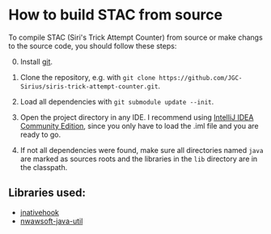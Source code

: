# How to build STAC from source

To compile STAC (Siri's Trick Attempt Counter) from source or make changs to the source code, you should follow these steps:

0) Install [git](https://git-scm.com/downloads).

1) Clone the repository, e.g. with ```git clone https://github.com/JGC-Sirius/siris-trick-attempt-counter.git```.

2) Load all dependencies with ```git submodule update --init```.

3) Open the project directory in any IDE. I recommend using [IntelliJ IDEA Community Edition](https://www.jetbrains.com/de-de/idea/download/), since you only have to load the .iml file and you are ready to go.

4) If not all dependencies were found, make sure all directories named ```java``` are marked as sources roots and the libraries in the ```lib``` directory are in the classpath.

## Libraries used:
- [jnativehook](https://github.com/kwhat/jnativehook)
- [nwawsoft-java-util](https://java-util.nwawsoft.com/)
